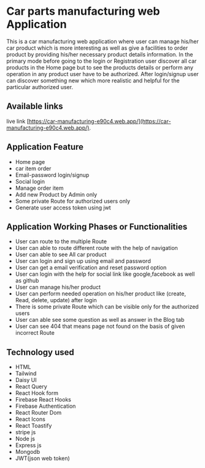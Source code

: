 # Car parts manufacturing web Application

This is a car manufacturing web application where user can manage his/her car product which is more interesting as well as give a facilities to order product by providing his/her necessary product details information. In the primary mode before going to the login or Registration user discover all car products in the Home page but to see the products details or perform any operation in any product user have to be authorized. After login/signup user can discover something new which more realistic and helpful for the particular authorized user.

## Available links

live link [https://car-manufacturing-e90c4.web.app/](https://car-manufacturing-e90c4.web.app/).

## Application Feature

- Home page
- car item order
- Email-password login/signup
- Social login
- Manage order item
- Add new Product by Admin only
- Some private Route for authorized users only
- Generate user access token using jwt

## Application Working Phases or Functionalities

- User can route to the multiple Route
- User can able to route different route with the help of navigation
- User can able to see All car product
- User can login and sign up using email and password
- User can get a email verification and reset password option
- User can login with the help for social link like google,facebook as well as github
- User can manage his/her product
- User can perform needed operation on his/her product like (create, Read, delete, update) after login
- There is some private Route which can be visible only for the authorized users
- User can able see some question as well as answer in the Blog tab
- User can see 404 that means page not found on the basis of given incorrect Route

## Technology used

- HTML
- Tailwind
- Daisy UI
- React Query
- React Hook form
- Firebase React Hooks
- Firebase Authentication
- React Router Dom
- React Icons
- React Toastify
- stripe js
- Node js
- Express js
- Mongodb
- JWT(json web token)
